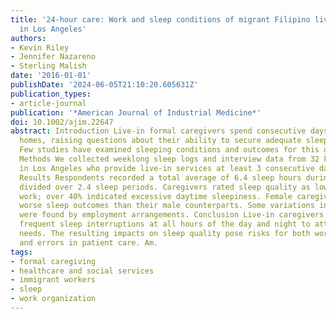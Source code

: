 ```yaml
---
title: '24-hour care: Work and sleep conditions of migrant Filipino live-in caregivers
  in Los Angeles'
authors:
- Kevin Riley
- Jennifer Nazareno
- Sterling Malish
date: '2016-01-01'
publishDate: '2024-06-05T21:10:20.605631Z'
publication_types:
- article-journal
publication: '*American Journal of Industrial Medicine*'
doi: 10.1002/ajim.22647
abstract: Introduction Live-in formal caregivers spend consecutive days in patients'
  homes, raising questions about their ability to secure adequate sleep while on duty.
  Few studies have examined sleeping conditions and outcomes for this growing workforce.
  Methods We collected weeklong sleep logs and interview data from 32 Filipino caregivers
  in Los Angeles who provide live-in services at least 3 consecutive days per week.
  Results Respondents recorded a total average of 6.4 sleep hours during workdays
  divided over 2.4 sleep periods. Caregivers rated sleep quality as lower while at
  work; over 40% indicated excessive daytime sleepiness. Female caregivers reported
  worse sleep outcomes than their male counterparts. Some variations in sleep outcomes
  were found by employment arrangements. Conclusion Live-in caregivers experience
  frequent sleep interruptions at all hours of the day and night to attend to patients'
  needs. The resulting impacts on sleep quality pose risks for both work-related injury
  and errors in patient care. Am.
tags:
- formal caregiving
- healthcare and social services
- immigrant workers
- sleep
- work organization
---
```

